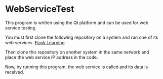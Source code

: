 # WebServiceTest

This program is written using the Qt platform and can be used for web service testing.

You must first clone the following repository on a system and run one of its web services.
[Flask Learning](https://github.com/a-p-hadi/Flask-Learning)


Then clone this repository on another system in the same network and place the web service IP address in the code.

Now, by running this program, the web service is called and its data is received.
